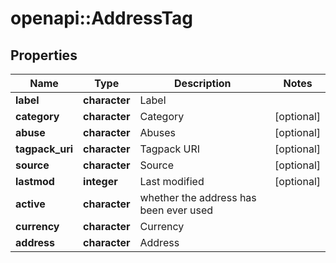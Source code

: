 # openapi::AddressTag


## Properties
Name | Type | Description | Notes
------------ | ------------- | ------------- | -------------
**label** | **character** | Label | 
**category** | **character** | Category | [optional] 
**abuse** | **character** | Abuses | [optional] 
**tagpack_uri** | **character** | Tagpack URI | [optional] 
**source** | **character** | Source | [optional] 
**lastmod** | **integer** | Last modified | [optional] 
**active** | **character** | whether the address has been ever used | 
**currency** | **character** | Currency | 
**address** | **character** | Address | 


